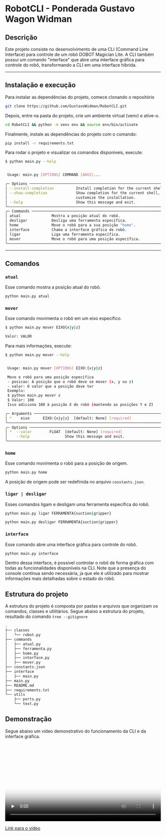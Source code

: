 # RobotCLI - Ponderada Gustavo Wagon Widman


## Descrição

Este projeto consiste no desenvolvimento de uma CLI (Command Line Interface) para controle de um robô DOBOT Magician Lite. A CLI também possui um comando "interface" que abre uma interface gráfica para controle do robô, transformando a CLI em uma interface híbrida.

---

## Instalação e execução

Para instalar as dependências do projeto, comece clonando o repositório

```bash
git clone https://github.com/GustavoWidman/RobotCLI.git
```

Depois, entre na pasta do projeto, crie um ambiente virtual (venv) e ative-o.

```bash
cd RobotCLI && python -m venv env && source env/bin/activate
```

Finalmente, instale as dependências do projeto com o comando:

```bash
pip install -r requirements.txt
```

Para rodar o projeto e visualizar os comandos disponíveis, execute:

```bash
$ python main.py --help


 Usage: main.py [OPTIONS] COMMAND [ARGS]...

╭─ Options ────────────────────────────────────────────────────────────────────────────────╮
│ --install-completion          Install completion for the current shell.                  │
│ --show-completion             Show completion for the current shell, to copy it or       │
│                               customize the installation.                                │
│ --help                        Show this message and exit.                                │
╰──────────────────────────────────────────────────────────────────────────────────────────╯
╭─ Commands ───────────────────────────────────────────────────────────────────────────────╮
│ atual              Mostra a posição atual do robô.                                       │
│ desligar           Desliga uma ferramenta específica.                                    │
│ home               Move o robô para a sua posição "home".                                │
│ interface          Chama a interface gráfica do robô.                                    │
│ ligar              Liga uma ferramenta específica.                                       │
│ mover              Move o robô para uma posição específica.                              │
╰──────────────────────────────────────────────────────────────────────────────────────────╯
```

---

## Comandos

### `atual`

Esse comando mostra a posição atual do robô.

```bash
python main.py atual
```

### `mover`

Esse comando movimenta o robô em um eixo específico.

```bash
$ python main.py mover EIXO{x|y|z}

Valor: VALOR
```

Para mais informações, execute:

```bash
$ python main.py mover --help


 Usage: main.py mover [OPTIONS] EIXO:{x|y|z}

 Move o robô para uma posição específica
 - posicao: A posição que o robô deve se mover (x, y ou z)
 - valor: O valor que a posição deve ter
 Exemplo:
 $ python main.py mover x
 $ Valor: 100
 Isso adiciona 100 à posição X do robô (mantendo as posições Y e Z)

╭─ Arguments ──────────────────────────────────────────────────────────────────────────────╮
│ *    eixo      EIXO:{x|y|z}  [default: None] [required]                                  │
╰──────────────────────────────────────────────────────────────────────────────────────────╯
╭─ Options ────────────────────────────────────────────────────────────────────────────────╮
│ *  --valor        FLOAT  [default: None] [required]                                      │
│    --help                Show this message and exit.                                     │
╰──────────────────────────────────────────────────────────────────────────────────────────╯
```

### `home`

Esse comando movimenta o robô para a posição de origem.

```bash
python main.py home
```

A posição de origem pode ser redefinida no arquivo `constants.json`.

### `ligar | desligar`

Esses comandos ligam e desligam uma ferramenta específica do robô.

```bash
python main.py ligar FERRAMENTA{suction|gripper}
```

```bash
python main.py desligar FERRAMENTA{suction|gripper}
```

### `interface`

Esse comando abre uma interface gráfica para controle do robô.

```bash
python main.py interface
```

Dentro dessa interface, é possível controlar o robô de forma gráfica com todas as funcionalidades disponíveis na CLI. Note que a presença do console continua sendo necessária, ja que ele é utilizado para mostrar informações mais detalhadas sobre o estado do robô.

## Estrutura do projeto

A estrutura do projeto é composta por pastas e arquivos que organizam os comandos, classes e utilitários. Segue abaixo a estrutura do projeto, resultado do comando `tree --gitignore`

```bash
.
├── classes
│   └── robot.py
├── commands
│   ├── atual.py
│   ├── ferramenta.py
│   ├── home.py
│   ├── interface.py
│   ├── mover.py
├── constants.json
├── interface
│   ├── main.py
├── main.py
├── README.md
├── requirements.txt
└── utils
    ├── ports.py
    └── text.py
```

## Demonstração

Segue abaixo um vídeo demonstrativo do funcionamento da CLI e da interface gráfica.

<video controls preload="none" width="100%" poster="https://files.r3dlust.com/s/pCeRBkHsoKwkKgS/preview">
 <source src="https://files.r3dlust.com/s/pCeRBkHsoKwkKgS/download" type="video/mp4">
</video>

[Link para o vídeo](https://links.r3dlust.com/robotcli-ponderada)
